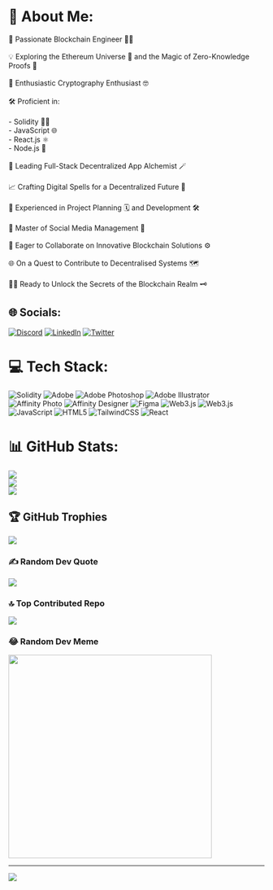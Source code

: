 # 💫 About Me:
🚀 Passionate Blockchain Engineer 🧙‍♂️<br><br>💡 Exploring the Ethereum Universe 🌌 and the Magic of Zero-Knowledge Proofs 🔮<br><br>🔐 Enthusiastic Cryptography Enthusiast 🤓<br><br>🛠️ Proficient in:<br><br>  - Solidity 👷‍♂️<br>  - JavaScript 🌐<br>  - React.js ⚛️<br>  - Node.js 🚀<br><br>🔗 Leading Full-Stack Decentralized App Alchemist 🪄<br><br>📈 Crafting Digital Spells for a Decentralized Future 🌟<br><br>📅 Experienced in Project Planning 🗓️ and Development 🛠️<br><br>📱 Master of Social Media Management 📣<br><br>🔮 Eager to Collaborate on Innovative Blockchain Solutions ⚙️<br><br>🌐 On a Quest to Contribute to Decentralised Systems 🗺️<br><br>🧙‍♂️ Ready to Unlock the Secrets of the Blockchain Realm 🗝️<br>


## 🌐 Socials:
[![Discord](https://img.shields.io/badge/Discord-%237289DA.svg?logo=discord&logoColor=white)](https://discord.gg/cooldeep05) [![LinkedIn](https://img.shields.io/badge/LinkedIn-%230077B5.svg?logo=linkedin&logoColor=white)](https://linkedin.com/in/https://www.linkedin.com/in/cooldeepsinh/) [![Twitter](https://img.shields.io/badge/Twitter-%231DA1F2.svg?logo=Twitter&logoColor=white)](https://twitter.com/https://twitter.com/cooldeep_eth) 

# 💻 Tech Stack:
![Solidity](https://img.shields.io/badge/Solidity-%23363636.svg?style=for-the-badge&logo=solidity&logoColor=white) ![Adobe](https://img.shields.io/badge/adobe-%23FF0000.svg?style=for-the-badge&logo=adobe&logoColor=white) ![Adobe Photoshop](https://img.shields.io/badge/adobe%20photoshop-%2331A8FF.svg?style=for-the-badge&logo=adobe%20photoshop&logoColor=white) ![Adobe Illustrator](https://img.shields.io/badge/adobe%20illustrator-%23FF9A00.svg?style=for-the-badge&logo=adobe%20illustrator&logoColor=white) ![Affinity Photo](https://img.shields.io/badge/affinityphoto-%237E4DD2.svg?style=for-the-badge&logo=affinity-photo&logoColor=white) ![Affinity Designer](https://img.shields.io/badge/affinity%20desginer-%231B72BE.svg?style=for-the-badge&logo=affinity-designer&logoColor=white) ![Figma](https://img.shields.io/badge/figma-%23F24E1E.svg?style=for-the-badge&logo=figma&logoColor=white) ![Web3.js](https://img.shields.io/badge/web3.js-F16822?style=for-the-badge&logo=web3.js&logoColor=white) ![Web3.js](https://img.shields.io/badge/web3.js-F16822?style=for-the-badge&logo=web3.js&logoColor=white) ![JavaScript](https://img.shields.io/badge/javascript-%23323330.svg?style=for-the-badge&logo=javascript&logoColor=%23F7DF1E) ![HTML5](https://img.shields.io/badge/html5-%23E34F26.svg?style=for-the-badge&logo=html5&logoColor=white) ![TailwindCSS](https://img.shields.io/badge/tailwindcss-%2338B2AC.svg?style=for-the-badge&logo=tailwind-css&logoColor=white) ![React](https://img.shields.io/badge/react-%2320232a.svg?style=for-the-badge&logo=react&logoColor=%2361DAFB)
# 📊 GitHub Stats:
![](https://github-readme-stats.vercel.app/api?username=cooldeepeth&theme=monokai&hide_border=false&include_all_commits=true&count_private=false)<br/>
![](https://github-readme-streak-stats.herokuapp.com/?user=cooldeepeth&theme=monokai&hide_border=false)<br/>
![](https://github-readme-stats.vercel.app/api/top-langs/?username=cooldeepeth&theme=monokai&hide_border=false&include_all_commits=true&count_private=false&layout=compact)

## 🏆 GitHub Trophies
![](https://github-profile-trophy.vercel.app/?username=cooldeepeth&theme=radical&no-frame=false&no-bg=true&margin-w=4)

### ✍️ Random Dev Quote
![](https://quotes-github-readme.vercel.app/api?type=horizontal&theme=radical)

### 🔝 Top Contributed Repo
![](https://github-contributor-stats.vercel.app/api?username=cooldeepeth&limit=5&theme=dracula&combine_all_yearly_contributions=true)

### 😂 Random Dev Meme
<img src='https://randommeme-five.vercel.app/' style="height: 400px;"/>

---
[![](https://visitcount.itsvg.in/api?id=cooldeepeth&icon=0&color=3)](https://visitcount.itsvg.in)

<!-- Proudly created with GPRM ( https://gprm.itsvg.in ) -->
